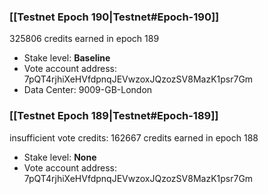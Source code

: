 ### [[Testnet Epoch 190|Testnet#Epoch-190]]
325806 credits earned in epoch 189
* Stake level: **Baseline**
* Vote account address: 7pQT4rjhiXeHVfdpnqJEVwzoxJQzozSV8MazK1psr7Gm
* Data Center: 9009-GB-London
### [[Testnet Epoch 189|Testnet#Epoch-189]]
insufficient vote credits: 162667 credits earned in epoch 188
* Stake level: **None**
* Vote account address: 7pQT4rjhiXeHVfdpnqJEVwzoxJQzozSV8MazK1psr7Gm